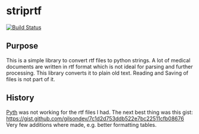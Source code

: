 # striprtf
[![Build Status](https://api.travis-ci.org/joshy/striprtf.svg?branch=master)](https://travis-ci.org/joshy/striprtf)

## Purpose
This is a simple library to convert rtf files to python strings. A lot of
medical documents are written in rtf format which is not ideal for parsing
and further processing. This library converts it to plain old text. Reading
and Saving of files is not part of it.

## History
[Pyth](https://github.com/brendonh/pyth) was not working for the rtf files I
had. The next best thing was this gist:
https://gist.github.com/gilsondev/7c1d2d753ddb522e7bc22511cfb08676
Very few additions where made, e.g. better formatting tables.